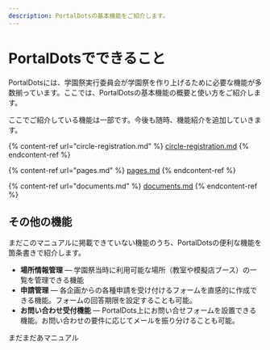 ```yaml
---
description: PortalDotsの基本機能をご紹介します。
---
```


# PortalDotsでできること

PortalDotsには、学園祭実行委員会が学園祭を作り上げるために必要な機能が多数揃っています。ここでは、PortalDotsの基本機能の概要と使い方をご紹介します。

ここでご紹介している機能は一部です。今後も随時、機能紹介を追加していきます。

{% content-ref url="circle-registration.md" %}
[circle-registration.md](circle-registration.md)
{% endcontent-ref %}

{% content-ref url="pages.md" %}
[pages.md](pages.md)
{% endcontent-ref %}

{% content-ref url="documents.md" %}
[documents.md](documents.md)
{% endcontent-ref %}

## その他の機能

まだこのマニュアルに掲載できていない機能のうち、PortalDotsの便利な機能を箇条書きで紹介します。

* **場所情報管理** — 学園祭当時に利用可能な場所（教室や模擬店ブース）の一覧を管理できる機能
* **申請管理** — 各企画からの各種申請を受け付けるフォームを直感的に作成できる機能。フォームの回答期限を設定することも可能。
* **お問い合わせ受付機能** — PortalDots上にお問い合せフォームを設置できる機能。お問い合わせの要件に応じてメールを振り分けることも可能。

まだまだあマニュアル
